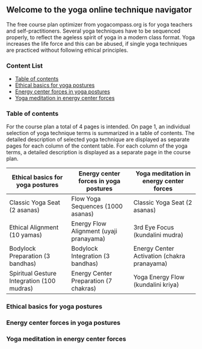 ## Welcome to the yoga online technique navigator
The free course plan optimizer from yogacompass.org is for yoga teachers and self-practitioners. Several yoga techniques have to be sequenced properly, to reflect the ageless spirit of yoga in a modern class format. Yoga increases the life force and this can be abused, if single yoga techniques are practiced without following ethical principles.

### Content List
* [Table of contents](https://www.yogacompass.org#table-of-contents)
* [Ethical basics for yoga postures](https://www.yogacompass.org#ethical-basics-for-yoga-postures)
* [Energy center forces in yoga postures](https://www.yogacompass.org#energy-center-forces-in-yoga-postures)
* [Yoga meditation in energy center forces](https://www.yogacompass.org#yoga-meditation-in-energy-center-forces)

### Table of contents
For the course plan a total of 4 pages is intended. On page 1, an individual selection of yoga technique terms is summarized in a table of contents. The detailed description of selected yoga technique are displayed as separate pages for each column of the content table. For each column of the yoga terms, a detailed description is displayed as a separate page in the course plan.


Ethical basics for yoga postures | Energy center forces in yoga postures | Yoga meditation in energy center forces
------------ | ------------- | -------------
Classic Yoga Seat (2 asanas) | Flow Yoga Sequences (1000 asanas) | Classic Yoga Seat (2 asanas)
Ethical Alignment (10 yamas) | Energy Flow Alignment (uyaji pranayama) | 3rd Eye Focus (kundalini mudra)
Bodylock Preparation (3 bandhas) | Bodylock Integration (3 bandhas) | Energy Center Activation (chakra pranayama)
Spiritual Gesture Integration (100 mudras) | Energy Center Preparation (7 chakras) | Yoga Energy Flow (kundalini kriya)

### Ethical basics for yoga postures

### Energy center forces in yoga postures

### Yoga meditation in energy center forces
